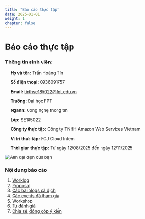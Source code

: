 ```yaml
---
title: "Báo cáo thực tập"
date: 2025-01-01
weight: 1
chapter: false
---
```


# Báo cáo thực tập
### Thông tin sinh viên:
&emsp; **Họ và tên:** Trần Hoàng Tín

&emsp; **Số điện thoại:** 0936091757

&emsp; **Email:** tinthse185022@fpt.edu.vn

&emsp; **Trường:** Đại học FPT

&emsp; **Ngành:** Công nghệ thông tin

&emsp; **Lớp:** SE185022

&emsp; **Công ty thực tập:** Công ty TNHH Amazon Web Services Vietnam

&emsp; **Vị trí thực tập:** FCJ Cloud Intern

&emsp; **Thời gian thực tập:** Từ ngày 12/08/2025 đến ngày 12/11/2025

![Ảnh đại diện của bạn](/images/avatar.jpg)



### Nội dung báo cáo

1.  [Worklog](1-Worklog/)
2.  [Proposal](2-Proposal/)
3.  [Các bài blogs đã dịch](3-BlogsTranslated/)
4.  [Các events đã tham gia](4-EventParticipated/)
5.  [Workshop](5-Workshop/)
6.  [Tự đánh giá](6-Self-evaluation/)
7.  [Chia sẻ, đóng góp ý kiến](7-Feedback/)
